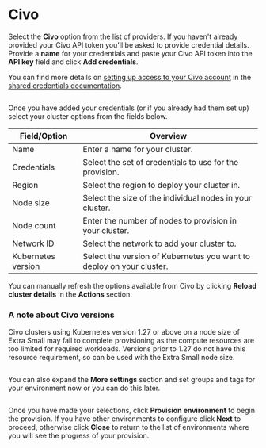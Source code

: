 # Civo

Select the **Civo** option from the list of providers. If you haven't already provided your Civo API token you'll be asked to provide credential details. Provide a **name** for your credentials and paste your Civo API token into the **API key** field and click **Add credentials**.


You can find more details on [setting up access to your Civo account](../../../settings/credentials/civo.md) in the [shared credentials documentation](../../../settings/credentials/).


<figure><img src="../../../../.gitbook/assets/2.21.2-kaas-create-civo-creds.png" alt=""><figcaption></figcaption></figure>

Once you have added your credentials (or if you already had them set up) select your cluster options from the fields below.

| Field/Option       | Overview                                                             |
| ------------------ | -------------------------------------------------------------------- |
| Name               | Enter a name for your cluster.                                       |
| Credentials        | Select the set of credentials to use for the provision.              |
| Region             | Select the region to deploy your cluster in.                         |
| Node size          | Select the size of the individual nodes in your cluster.             |
| Node count         | Enter the number of nodes to provision in your cluster.              |
| Network ID         | Select the network to add your cluster to.                           |
| Kubernetes version | Select the version of Kubernetes you want to deploy on your cluster. |


You can manually refresh the options available from Civo by clicking **Reload cluster details** in the **Actions** section.


### A note about Civo versions

Civo clusters using Kubernetes version 1.27 or above on a node size of Extra Small may fail to complete provisioning as the compute resources are too limited for required workloads. Versions prior to 1.27 do not have this resource requirement, so can be used with the Extra Small node size.

<figure><img src="../../../../.gitbook/assets/2.21.2-kaas-create-civo-cluster.png" alt=""><figcaption></figcaption></figure>

You can also expand the **More settings** section and set groups and tags for your environment now or you can do this later.

<figure><img src="../../../../.gitbook/assets/2.15-kaas-provision-moresettings.png" alt=""><figcaption></figcaption></figure>

Once you have made your selections, click **Provision environment** to begin the provision. If you have other environments to configure click **Next** to proceed, otherwise click **Close** to return to the list of environments where you will see the progress of your provision.
